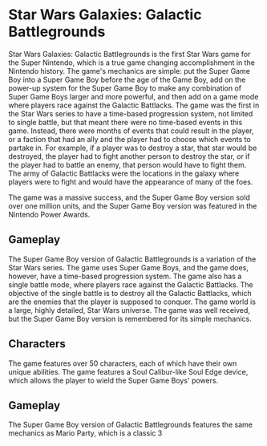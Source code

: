 # Star Wars Galaxies: Galactic Battlegrounds

Star Wars Galaxies: Galactic Battlegrounds is the first Star Wars game for the Super Nintendo, which is a true game changing accomplishment in the Nintendo history. The game's mechanics are simple: put the Super Game Boy into a Super Game Boy before the age of the Game Boy, add on the power-up system for the Super Game Boy to make any combination of Super Game Boys larger and more powerful, and then add on a game mode where players race against the Galactic Battlacks. The game was the first in the Star Wars series to have a time-based progression system, not limited to single battle, but that meant there were no time-based events in this game. Instead, there were months of events that could result in the player, or a faction that had an ally and the player had to choose which events to partake in. For example, if a player was to destroy a star, that star would be destroyed, the player had to fight another person to destroy the star, or if the player had to battle an enemy, that person would have to fight them. The army of Galactic Battlacks were the locations in the galaxy where players were to fight and would have the appearance of many of the foes.

The game was a massive success, and the Super Game Boy version sold over one million units, and the Super Game Boy version was featured in the Nintendo Power Awards.

## Gameplay

The Super Game Boy version of Galactic Battlegrounds is a variation of the Star Wars series. The game uses Super Game Boys, and the game does, however, have a time-based progression system. The game also has a single battle mode, where players race against the Galactic Battlacks. The objective of the single battle is to destroy all the Galactic Battlacks, which are the enemies that the player is supposed to conquer. The game world is a large, highly detailed, Star Wars universe. The game was well received, but the Super Game Boy version is remembered for its simple mechanics.

## Characters

The game features over 50 characters, each of which have their own unique abilities. The game features a Soul Calibur-like Soul Edge device, which allows the player to wield the Super Game Boys' powers.

## Gameplay

The Super Game Boy version of Galactic Battlegrounds features the same mechanics as Mario Party, which is a classic 3